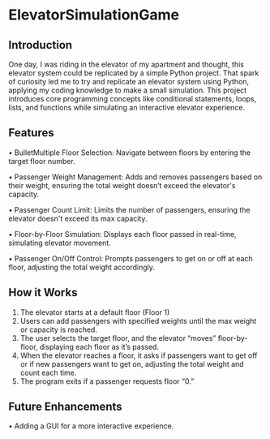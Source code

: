 # ElevatorSimulationGame

## Introduction
One day, I was riding in the elevator of my apartment and thought, this elevator system could be replicated by a simple Python project. That spark of curiosity led me to try and replicate an elevator system using Python, applying my coding knowledge to make a small simulation. This project introduces core programming concepts like conditional statements, loops, lists, and functions while simulating an interactive elevator experience.

## Features
• BulletMultiple Floor Selection: Navigate between floors by entering the target floor number.

• Passenger Weight Management: Adds and removes passengers based on their weight, ensuring the total weight doesn’t exceed the elevator's capacity.

• Passenger Count Limit: Limits the number of passengers, ensuring the elevator doesn't exceed its max capacity.

• Floor-by-Floor Simulation: Displays each floor passed in real-time, simulating elevator movement.

• Passenger On/Off Control: Prompts passengers to get on or off at each floor, adjusting the total weight accordingly.

## How it Works 
1. The elevator starts at a default floor (Floor 1)
2. Users can add passengers with specified weights until the max weight or capacity is reached.
3. The user selects the target floor, and the elevator “moves” floor-by-floor, displaying each floor as it’s passed.
4. When the elevator reaches a floor, it asks if passengers want to get off or if new passengers want to get on, adjusting the total weight and count each time.
5. The program exits if a passenger requests floor “0.”

## Future Enhancements 
• Adding a GUI for a more interactive experience.
